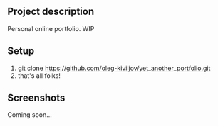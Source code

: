 ## Project description
Personal online portfolio. WIP
## Setup
1. git clone https://github.com/oleg-kiviljov/yet_another_portfolio.git
2. that's all folks!

## Screenshots
Coming soon...
